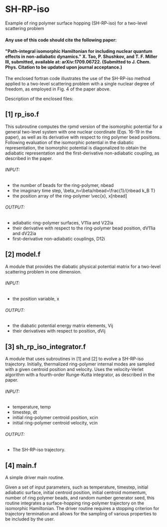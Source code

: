 # SH-RP-iso
Example of ring polymer surface hopping (SH-RP-iso) for a two-level scattering problem

#### Any use of this code should cite the following paper:

#### "Path-integral isomorphic Hamiltonian for including nuclear quantum effects in non-adiabatic dynamics."  X. Tao, P. Shushkov, and T. F. Miller III, submitted, available at: arXiv:1709.06722.  (Submitted to J. Chem. Phys.  Citation to be updated upon journal acceptance.)

The enclosed fortran code illustrates the use of the SH-RP-iso method applied to a two-level 
scattering problem with a single nuclear degree of freedom, as employed in Fig. 4 of the paper above.

Description of the enclosed files:

## [1] rp_iso.f
 
This subroutine computes the rpmd version of the isomorphic potential for a general 
two-level system with one nuclear coordinate (Eqs. 16-19 in the paper), 
as well as its derivative with respect to ring polymer bead positions. 
Following evaluation of the isomorphic potential in the diabatic representation, 
the isomorphic potential is diagonalized to obtain the adiabatic representation and 
the first-derivative non-adiabatic coupling, as described in the paper.

###### INPUT:
- the number of beads for the ring-polymer, nbead
- the imaginary time step, \beta_n=\beta/nbead=\frac{1}/{nbead k_B T}
- the position array of the ring-polymer \vec{x}, x[nbead]

###### OUTPUT:
- adiabatic ring-polymer surfaces, V11ia and V22ia
- their derivative with respect to the ring-polymer bead position, dV11ia and dV22ia
- first-derivative non-adiabatic couplings, D12i

## [2] model.f

A module that provides the diabatic physical potential matrix for a two-level scattering problem in one dimension.

###### INPUT: 
- the position variable, x

###### OUTPUT:
- the diabatic potential energy matrix elements, Vij
- their derivatives with respect to position, dVij

## [3] sh_rp_iso_integrator.f

A module that uses  subroutines in [1] and [2] to evolve a SH-RP-iso trajectory. 
Initially, thermalized ring-polymer internal modes are sampled with a given 
centroid position and velocity. Uses the velocity-Verlet algorithm with a fourth-order 
Runge-Kutta integrator, as described in the paper.

###### INPUT:
- temperature, temp
- timestep, dt
- initial ring-polymer centroid position, xcin
- initial ring-polymer centroid velocity, vcin

###### OUTPUT:
- The SH-RP-iso trajectory.

## [4] main.f

A simple driver main routine.

Given a set of input parameters, such as temperature, timestep, initial adiabatic surface,
initial centroid position, initial centroid momentum, number of ring polymer beads, and random number generator seed,
this routine integrates a surface-hopping ring-polymer trajectory on the isomorphic Hamiltonian.
The driver routine requires a stopping criterion for trajectory termination and allows for 
the sampling of various properties to be included by the user.
